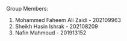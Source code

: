 Group Members:

1. Mohammed Faheem Ali Zaidi - 202109963
2. Sheikh Hasin Ishrak - 202108209
3. Nafin Mahmoud - 201913152
